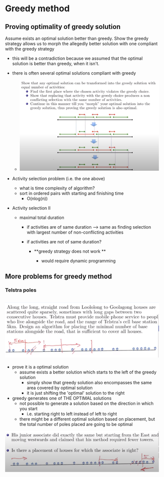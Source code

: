 # Greedy method

## Proving optimality of greedy solution

Assume exists an optimal solution better than greedy. Show the greedy strategy allows us to morph the allegedly better solution with one compliant with the greedy strategy

- this will be a contradiction because we assumed that the optimal solution is better than greedy, when it isn't.

- there is often several optimal solutions compliant with greedy

  - ![](./images/7.png)

- Activity selection problem (i.e. the one above)

  - what is time complexity of algorithm?
  - sort in ordered pairs with starting and finishing time
    - O(nlog(n))

- Activity selection II

  - maximal total duration 

    - if activities are of same duration --> same as finding selection with largest number of non-conflicting activities

    - if activities are not of same duration?

      - **greedy strategy does not work **

        - would require dynamic programming

        

## More problems for greedy method

### Telstra poles 

## ![](./images/8.png)

- prove it is a optimal solution
  - assume exists a better solution which starts to the left of the greedy solution
    - simply show that greedy solution also encompasses the same area covered by optimal solution
    - it is just shifting the 'optimal' solution to the right
- greedy generates one of THE OPTIMAL solutions
  - not possible to generate a solution based on the direction in which you start
    - i.e. starting right to left instead of left to right
  - there might be a different optimal solution based on placement, but the total number of poles placed are going to be optimal

![image-20210621180200973](./images/9.png)

### 



